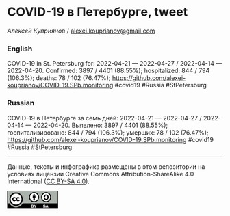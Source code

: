 COVID-19 в Петербурге, tweet
============================

*Алексей Куприянов* /
<a href="mailto:alexei.kouprianov@gmail.com" class="email">alexei.kouprianov@gmail.com</a>

### English

COVID-19 in St. Petersburg for: 2022-04-21 — 2022-04-27 / 2022-04-14 —
2022-04-20. Сonfirmed: 3897 / 4401 (88.55%); hospitalized: 844 / 794
(106.3%); deaths: 78 / 102 (76.47%);
<a href="https://github.com/alexei-kouprianov/COVID-19.SPb.monitoring" class="uri">https://github.com/alexei-kouprianov/COVID-19.SPb.monitoring</a>
\#covid19 \#Russia \#StPetersburg

### Russian

COVID-19 в Петербурге за семь дней: 2022-04-21 — 2022-04-27 / 2022-04-14
— 2022-04-20. Выявлено: 3897 / 4401 (88.55%); госпитализировано: 844 /
794 (106.3%); умерших: 78 / 102 (76.47%);
<a href="https://github.com/alexei-kouprianov/COVID-19.SPb.monitoring" class="uri">https://github.com/alexei-kouprianov/COVID-19.SPb.monitoring</a>
\#covid19 \#Russia \#StPetersburg

------------------------------------------------------------------------

Данные, тексты и инфографика размещены в этом репозитории на условиях
лицензии Creative Commons Attribution-ShareAlike 4.0 International ([CC
BY-SA 4.0](https://creativecommons.org/licenses/by-sa/4.0/)).

![](../misc/CC-BY-SA-icon.png "CC-BY-SA")
